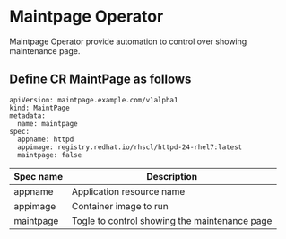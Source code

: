 # Maintpage Operator

Maintpage Operator provide automation to control over showing maintenance page.

## Define CR MaintPage as follows

~~~
apiVersion: maintpage.example.com/v1alpha1
kind: MaintPage
metadata:
  name: maintpage
spec:
  appname: httpd
  appimage: registry.redhat.io/rhscl/httpd-24-rhel7:latest
  maintpage: false
~~~

Spec name|Description
-|-
appname| Application resource name
appimage| Container image to run
maintpage| Togle to control showing the maintenance page

## 
